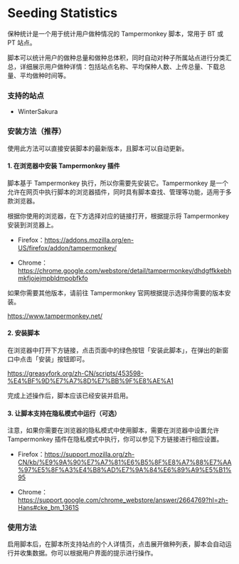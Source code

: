 # Seeding Statistics
 保种统计是一个用于统计用户做种情况的 Tampermonkey 脚本，常用于 BT 或 PT 站点。
 
 脚本可以统计用户的做种总量和做种总体积，同时自动对种子所属站点进行分类汇总，详细展示用户做种详情：包括站点名称、平均保种人数、上传总量、下载总量、平均做种时间等。

### 支持的站点

- WinterSakura

### 安装方法（推荐）

使用此方法可以直接安装脚本的最新版本，且脚本可以自动更新。

#### 1. 在浏览器中安装 Tampermonkey 插件

脚本基于 Tampermonkey 执行，所以你需要先安装它。Tampermonkey 是一个允许在网页中执行脚本的浏览器插件，同时具有脚本查找、管理等功能，适用于多款浏览器。

根据你使用的浏览器，在下方选择对应的链接打开，根据提示将 Tampermonkey 安装到浏览器上。

- Firefox：https://addons.mozilla.org/en-US/firefox/addon/tampermonkey/

- Chrome：https://chrome.google.com/webstore/detail/tampermonkey/dhdgffkkebhmkfjojejmpbldmpobfkfo

如果你需要其他版本，请前往 Tampermonkey 官网根据提示选择你需要的版本安装。

https://www.tampermonkey.net/

#### 2. 安装脚本

在浏览器中打开下方链接，点击页面中的绿色按钮「安装此脚本」，在弹出的新窗口中点击「安装」按钮即可。

https://greasyfork.org/zh-CN/scripts/453598-%E4%BF%9D%E7%A7%8D%E7%BB%9F%E8%AE%A1

完成上述操作后，脚本应该已经安装并启用。

#### 3. 让脚本支持在隐私模式中运行（可选）

注意，如果你需要在浏览器的隐私模式中使用脚本，需要在浏览器中设置允许 Tampermonkey 插件在隐私模式中执行，你可以参见下方链接进行相应设置。

- Firefox：https://support.mozilla.org/zh-CN/kb/%E9%9A%90%E7%A7%81%E6%B5%8F%E8%A7%88%E7%AA%97%E5%8F%A3%E4%B8%AD%E7%9A%84%E6%89%A9%E5%B1%95

- Chrome：https://support.google.com/chrome_webstore/answer/2664769?hl=zh-Hans#cke_bm_1361S

### 使用方法

启用脚本后，在脚本所支持站点的个人详情页，点击展开做种列表，脚本会自动运行并收集数据。你可以根据用户界面的提示进行操作。